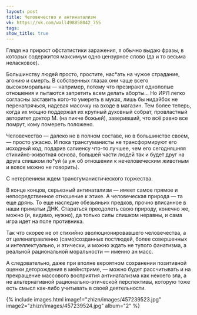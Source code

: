 ```yaml
---
layout: post
title: Человечество и антинатализм
vk: https://vk.com/wall498858042_755
tags: 
show_title: true
---
```

Глядя на прирост офстатистики заражения, я обычно выдаю фразы, в которых содержится максимум одно цензурное слово (да и то весьма неласковое).

Большинству людей просто, простите, нас\*ать на чужое страдание, агонию и смерть. В собственных глазах они чаще всего высокоморальны — например, потому что презирают однополые отношения и пытаются запретить всем делать аборты... Но ИРЛ легко согласны заставить кого-то умереть в муках, лишь бы нидайбох не перенапрячься, надевая масочку на входе в магазин. Тем более теперь, когда их мощно поддержал их крупный духовный собрат, провластный авторитет доктор М. (на пикче божьей), заверивший, что всё равно все помрут, кому помереть положено. 

Человечество — далеко не в полном составе, но в большинстве своем, — просто ужасно. И пока трансгуманисты не трансформируют его исходный код, подарив сапиенсу что-то лучшее, чем его сегодняшняя стихийно-животная основа, большей части людей так и будет друг на друга слишком по\*уй (а уж об отношении к нечеловеческим животным и вовсе можно не говорить).

С нетерпением ждем трансгуманистического торжества. 

В конце концов, серьезный антинатализм — имеет самое прямое и непосредственное отношение к этике. А человеческая природа — та еще дрянь. То еще наследие обезьяньих предков, прочно вписанное в наши приматьи ДНК. Стараться преодолеть свою природу, конечно же, можно (и, видимо, нужно), да только силы слишком неравны, и сама игра идет на поле противника. 

Так что скорее не от стихийно эволюционировавшего человечества, а от целенаправленно (само)созданных постлюдей, более совершенных и интеллектуально, и этически, и можно ждать не тупого фанатизма, а реальной рациональной моральности — именно ан масс. 

А следовательно, даже при вполне вероятном сохранении позитивной оценки деторождения в мейнстриме, — можно будет рассчитывать и на прекращение массового восприятия антинатализма как некоего зла, а не альтернативной рационально-этической перспективы, которую тоже есть смысл как-либо учитывать в своей деятельности.

{% include images.html image1="zhizn/images/457239523.jpg" image2="zhizn/images/457239524.jpg" album="2" %}
